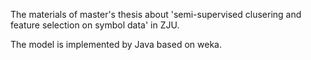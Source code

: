 The materials of master's thesis about 'semi-supervised clusering and feature selection on symbol data' in ZJU.

The model is implemented by Java based on weka.
